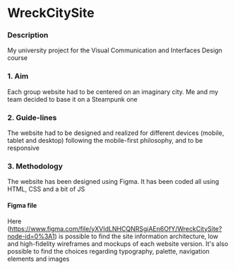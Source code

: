 # WreckCitySite

### Description
My university project for the Visual Communication and Interfaces Design course

### 1. Aim
Each group website had to be centered on an imaginary city. Me and my team decided to base it on a Steampunk one

### 2. Guide-lines
The website had to be designed and realized for different devices (mobile, tablet and desktop) following the mobile-first philosophy, and to be responsive

### 3. Methodology
The website has been designed using Figma. It has been coded all using HTML, CSS and a bit of JS

#### Figma file
Here (https://www.figma.com/file/yXVIdLNHCQNRSgiAEn6OfY/WreckCitySite?node-id=0%3A1) is possible to find 
the site information architecture, low and high-fidelity wireframes and mockups of each website version. It's also possible to find the choices regarding 
typography, palette, navigation elements and images
